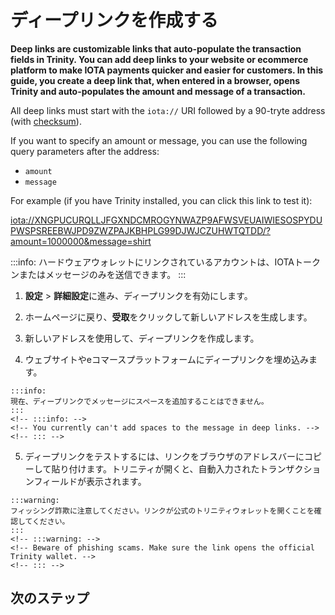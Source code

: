 # ディープリンクを作成する
<!-- # Create a deep link -->

**Deep links are customizable links that auto-populate the transaction fields in Trinity. You can add deep links to your website or ecommerce platform to make IOTA payments quicker and easier for customers. In this guide, you create a deep link that, when entered in a browser, opens Trinity and auto-populates the amount and message of a transaction.**

All deep links must start with the `iota://` URI followed by a 90-tryte address (with [checksum](root://getting-started/0.1/clients/checksums.md)).

If you want to specify an amount or message, you can use the following query parameters after the address:

- `amount`
- `message`

For example (if you have Trinity installed, you can click this link to test it):

<iota://XNGPUCURQLLJFGXNDCMROGYNWAZP9AFWSVEUAIWIESOSPYDUPWSPSREEBWJPD9ZWZPAJKBHPLG99DJWJCZUHWTQTDD/?amount=1000000&message=shirt>

:::info:
ハードウェアウォレットにリンクされているアカウントは、IOTAトークンまたはメッセージのみを送信できます。
:::
<!-- :::info: -->
<!-- Accounts that are linked to hardware wallets can send only IOTA tokens or a message. -->
<!-- ::: -->

1. **設定** > **詳細設定**に進み、ディープリンクを有効にします。
  <!-- 1. Go to **Settings** > **Advanced settings** and enable deep linking -->

2. ホームページに戻り、**受取**をクリックして新しいアドレスを生成します。
  <!-- 2. Go back to the home page and click **Receive** to generate a new address -->

3. 新しいアドレスを使用して、ディープリンクを作成します。
<!-- 3. Create a deep link, using the new address -->

4. ウェブサイトやeコマースプラットフォームにディープリンクを埋め込みます。
  <!-- 4. Embed the deep link on your website or ecommerce platform -->

    :::info:
    現在、ディープリンクでメッセージにスペースを追加することはできません。
    :::
    <!-- :::info: -->
    <!-- You currently can't add spaces to the message in deep links. -->
    <!-- ::: -->

5. ディープリンクをテストするには、リンクをブラウザのアドレスバーにコピーして貼り付けます。トリニティが開くと、自動入力されたトランザクションフィールドが表示されます。
  <!-- 5. To test your deep link, copy and paste the link into a browser's address bar. When Trinity opens, you will see the auto-populated transaction fields. -->

    :::warning:
    フィッシング詐欺に注意してください。リンクが公式のトリニティウォレットを開くことを確認してください。
    :::
    <!-- :::warning: -->
    <!-- Beware of phishing scams. Make sure the link opens the official Trinity wallet. -->
    <!-- ::: -->

## 次のステップ
<!-- ## Next steps -->
